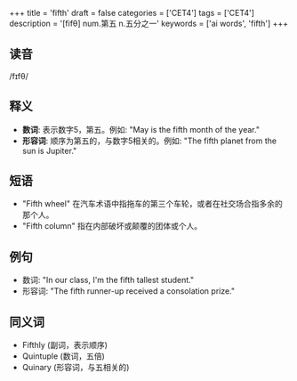 +++
title = 'fifth'
draft = false
categories = ['CET4']
tags = ['CET4']
description = '[fifθ] num.第五 n.五分之一'
keywords = ['ai words', 'fifth']
+++

## 读音
/fɪfθ/

## 释义
- **数词**: 表示数字5，第五。例如: "May is the fifth month of the year."
- **形容词**: 顺序为第五的，与数字5相关的。例如: "The fifth planet from the sun is Jupiter."

## 短语
- "Fifth wheel" 在汽车术语中指拖车的第三个车轮，或者在社交场合指多余的那个人。
- "Fifth column" 指在内部破坏或颠覆的团体或个人。

## 例句
- 数词: "In our class, I'm the fifth tallest student."
- 形容词: "The fifth runner-up received a consolation prize."

## 同义词
- Fifthly (副词，表示顺序)
- Quintuple (数词，五倍)
- Quinary (形容词，与五相关的)
